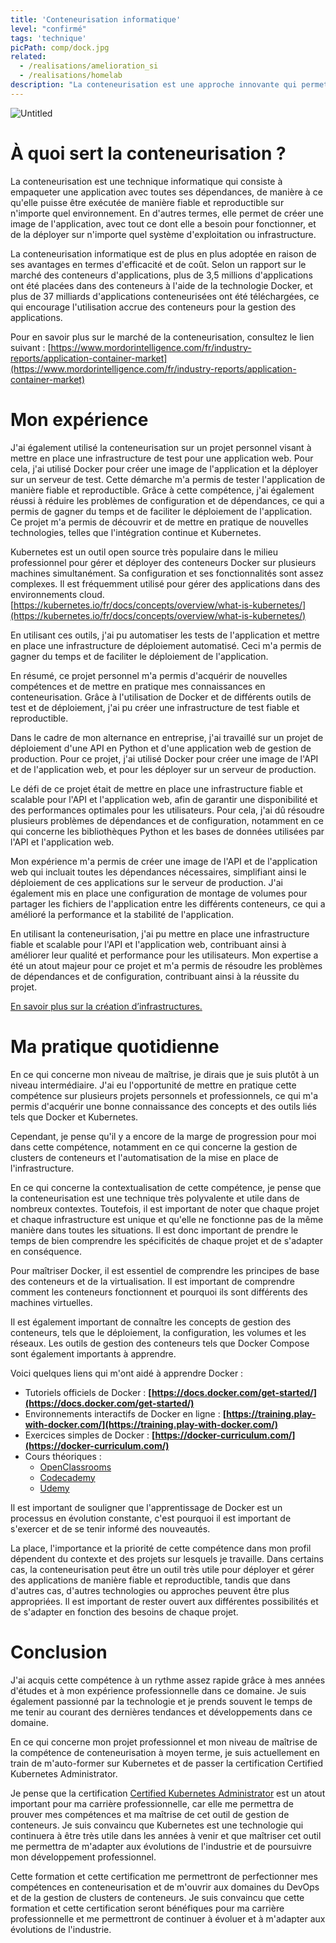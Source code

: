 ```yaml
---
title: 'Conteneurisation informatique'
level: "confirmé"
tags: 'technique'
picPath: comp/dock.jpg
related:
  - /realisations/amelioration_si
  - /realisations/homelab
description: "La conteneurisation est une approche innovante qui permet aux entreprises de déployer leurs applications avec une grande facilité et de manière reproductible."
---
```


![Untitled](https://s3-us-west-2.amazonaws.com/secure.notion-static.com/84682539-6428-4d89-bc86-f19d0d83027f/Untitled.png)

# À quoi sert la conteneurisation ?

La conteneurisation est une technique informatique qui consiste à empaqueter une application avec toutes ses dépendances, de manière à ce qu'elle puisse être exécutée de manière fiable et reproductible sur n'importe quel environnement. En d'autres termes, elle permet de créer une image de l'application, avec tout ce dont elle a besoin pour fonctionner, et de la déployer sur n'importe quel système d'exploitation ou infrastructure.

La conteneurisation informatique est de plus en plus adoptée en raison de ses avantages en termes d'efficacité et de coût. Selon un rapport sur le marché des conteneurs d'applications, plus de 3,5 millions d'applications ont été placées dans des conteneurs à l'aide de la technologie Docker, et plus de 37 milliards d'applications conteneurisées ont été téléchargées, ce qui encourage l'utilisation accrue des conteneurs pour la gestion des applications.

Pour en savoir plus sur le marché de la conteneurisation, consultez le lien suivant :
[https://www.mordorintelligence.com/fr/industry-reports/application-container-market](https://www.mordorintelligence.com/fr/industry-reports/application-container-market)

# Mon expérience

J'ai également utilisé la conteneurisation sur un projet personnel visant à mettre en place une infrastructure de test pour une application web. Pour cela, j'ai utilisé Docker pour créer une image de l'application et la déployer sur un serveur de test. Cette démarche m'a permis de tester l'application de manière fiable et reproductible. Grâce à cette compétence, j'ai également réussi à réduire les problèmes de configuration et de dépendances, ce qui a permis de gagner du temps et de faciliter le déploiement de l'application. Ce projet m'a permis de découvrir et de mettre en pratique de nouvelles technologies, telles que l'intégration continue et Kubernetes.

Kubernetes est un outil open source très populaire dans le milieu professionnel pour gérer et déployer des conteneurs Docker sur plusieurs machines simultanément. Sa configuration et ses fonctionnalités sont assez complexes. Il est fréquemment utilisé pour gérer des applications dans des environnements cloud.
[https://kubernetes.io/fr/docs/concepts/overview/what-is-kubernetes/](https://kubernetes.io/fr/docs/concepts/overview/what-is-kubernetes/)

En utilisant ces outils, j'ai pu automatiser les tests de l'application et mettre en place une infrastructure de déploiement automatisé. Ceci m'a permis de gagner du temps et de faciliter le déploiement de l'application.

En résumé, ce projet personnel m'a permis d'acquérir de nouvelles compétences et de mettre en pratique mes connaissances en conteneurisation. Grâce à l'utilisation de Docker et de différents outils de test et de déploiement, j'ai pu créer une infrastructure de test fiable et reproductible.

Dans le cadre de mon alternance en entreprise, j'ai travaillé sur un projet de déploiement d'une API en Python et d'une application web de gestion de production. Pour ce projet, j'ai utilisé Docker pour créer une image de l'API et de l'application web, et pour les déployer sur un serveur de production.

Le défi de ce projet était de mettre en place une infrastructure fiable et scalable pour l'API et l'application web, afin de garantir une disponibilité et des performances optimales pour les utilisateurs. Pour cela, j'ai dû résoudre plusieurs problèmes de dépendances et de configuration, notamment en ce qui concerne les bibliothèques Python et les bases de données utilisées par l'API et l'application web.

Mon expérience m'a permis de créer une image de l'API et de l'application web qui incluait toutes les dépendances nécessaires, simplifiant ainsi le déploiement de ces applications sur le serveur de production. J'ai également mis en place une configuration de montage de volumes pour partager les fichiers de l'application entre les différents conteneurs, ce qui a amélioré la performance et la stabilité de l'application.

En utilisant la conteneurisation, j'ai pu mettre en place une infrastructure fiable et scalable pour l'API et l'application web, contribuant ainsi à améliorer leur qualité et performance pour les utilisateurs. Mon expertise a été un atout majeur pour ce projet et m'a permis de résoudre les problèmes de dépendances et de configuration, contribuant ainsi à la réussite du projet.

[En savoir plus sur la création d’infrastructures.](https://www.notion.so/Infrastructures-informatiques-e5c97e63e2d641f582cf291a025c4bb4) 

# Ma pratique quotidienne

En ce qui concerne mon niveau de maîtrise, je dirais que je suis plutôt à un niveau intermédiaire. J'ai eu l'opportunité de mettre en pratique cette compétence sur plusieurs projets personnels et professionnels, ce qui m'a permis d'acquérir une bonne connaissance des concepts et des outils liés tels que Docker et Kubernetes.

Cependant, je pense qu'il y a encore de la marge de progression pour moi dans cette compétence, notamment en ce qui concerne la gestion de clusters de conteneurs et l'automatisation de la mise en place de l'infrastructure.

En ce qui concerne la contextualisation de cette compétence, je pense que la conteneurisation est une technique très polyvalente et utile dans de nombreux contextes. Toutefois, il est important de noter que chaque projet et chaque infrastructure est unique et qu'elle ne fonctionne pas de la même manière dans toutes les situations. Il est donc important de prendre le temps de bien comprendre les spécificités de chaque projet et de s'adapter en conséquence.

Pour maîtriser Docker, il est essentiel de comprendre les principes de base des conteneurs et de la virtualisation. Il est important de comprendre comment les conteneurs fonctionnent et pourquoi ils sont différents des machines virtuelles.

Il est également important de connaître les concepts de gestion des conteneurs, tels que le déploiement, la configuration, les volumes et les réseaux. Les outils de gestion des conteneurs tels que Docker Compose sont également importants à apprendre.

Voici quelques liens qui m'ont aidé à apprendre Docker :

- Tutoriels officiels de Docker : **[https://docs.docker.com/get-started/](https://docs.docker.com/get-started/)**
- Environnements interactifs de Docker en ligne : **[https://training.play-with-docker.com/](https://training.play-with-docker.com/)**
- Exercices simples de Docker : **[https://docker-curriculum.com/](https://docker-curriculum.com/)**
- Cours théoriques :
    - [OpenClassrooms](https://openclassrooms.com/fr/courses/2035766-optimisez-votre-deploiement-en-creant-des-conteneurs-avec-docker)
    - [Codecademy](https://www.codecademy.com/learn/learn-docker)
    - [Udemy](https://www.udemy.com/topic/docker/)

Il est important de souligner que l'apprentissage de Docker est un processus en évolution constante, c'est pourquoi il est important de s'exercer et de se tenir informé des nouveautés.

La place, l'importance et la priorité de cette compétence dans mon profil dépendent du contexte et des projets sur lesquels je travaille. Dans certains cas, la conteneurisation peut être un outil très utile pour déployer et gérer des applications de manière fiable et reproductible, tandis que dans d'autres cas, d'autres technologies ou approches peuvent être plus appropriées. Il est important de rester ouvert aux différentes possibilités et de s'adapter en fonction des besoins de chaque projet.

# Conclusion

J'ai acquis cette compétence à un rythme assez rapide grâce à mes années d'études et à mon expérience professionnelle dans ce domaine. Je suis également passionné par la technologie et je prends souvent le temps de me tenir au courant des dernières tendances et développements dans ce domaine.

En ce qui concerne mon projet professionnel et mon niveau de maîtrise de la compétence de conteneurisation à moyen terme, je suis actuellement en train de m'auto-former sur Kubernetes et de passer la certification Certified Kubernetes Administrator.

Je pense que la certification [Certified Kubernetes Administrator](https://www.cncf.io/certification/cka/) est un atout important pour ma carrière professionnelle, car elle me permettra de prouver mes compétences et ma maîtrise de cet outil de gestion de conteneurs. Je suis convaincu que Kubernetes est une technologie qui continuera à être très utile dans les années à venir et que maîtriser cet outil me permettra de m'adapter aux évolutions de l'industrie et de poursuivre mon développement professionnel.

Cette formation et cette certification me permettront de perfectionner mes compétences en conteneurisation et de m'ouvrir aux domaines du DevOps et de la gestion de clusters de conteneurs. Je suis convaincu que cette formation et cette certification seront bénéfiques pour ma carrière professionnelle et me permettront de continuer à évoluer et à m'adapter aux évolutions de l'industrie.